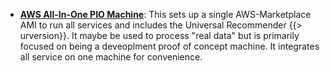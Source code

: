 - **[AWS All-In-One PIO Machine](/docs/awssetupguide)**: This sets up a single AWS-Marketplace AMI to run all services and includes the Universal Recommender {{> urversion}}. It maybe be used to process "real data" but is primarily focused on being a deveoplment proof of concept machine. It integrates all service on one machine for convenience.
